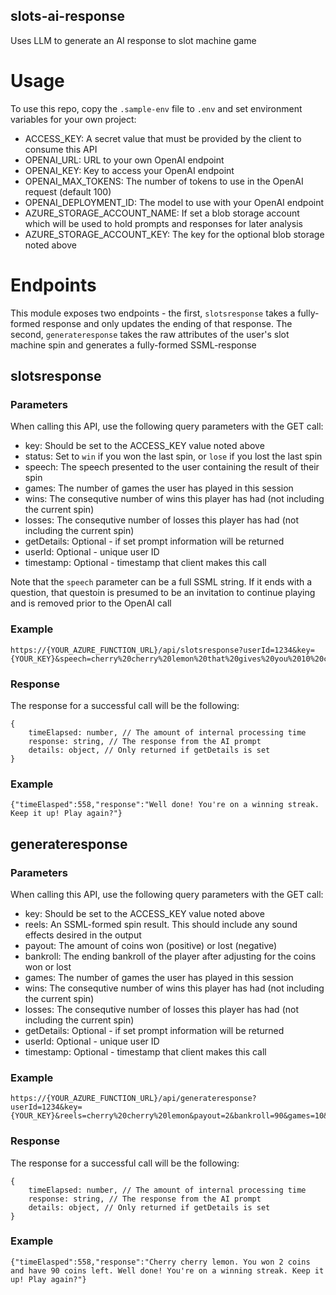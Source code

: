 ## slots-ai-response
Uses LLM to generate an AI response to slot machine game

# Usage
To use this repo, copy the `.sample-env` file to `.env` and set environment variables for your own project:

* ACCESS_KEY: A secret value that must be provided by the client to consume this API
* OPENAI_URL: URL to your own OpenAI endpoint
* OPENAI_KEY: Key to access your OpenAI endpoint
* OPENAI_MAX_TOKENS: The number of tokens to use in the OpenAI request (default 100)
* OPENAI_DEPLOYMENT_ID: The model to use with your OpenAI endpoint
* AZURE_STORAGE_ACCOUNT_NAME: If set a blob storage account which will be used to hold prompts and responses for later analysis
* AZURE_STORAGE_ACCOUNT_KEY: The key for the optional blob storage noted above

# Endpoints
This module exposes two endpoints - the first, `slotsresponse` takes a fully-formed response and only updates the ending of that response. The second, `generateresponse` takes the raw attributes of the user's slot machine spin and generates a fully-formed SSML-response

## slotsresponse

### Parameters
When calling this API, use the following query parameters with the GET call:

* key: Should be set to the ACCESS_KEY value noted above
* status: Set to `win` if you won the last spin, or `lose` if you lost the last spin
* speech: The speech presented to the user containing the result of their spin
* games: The number of games the user has played in this session
* wins: The consequtive number of wins this player has had (not including the current spin)
* losses: The consequtive number of losses this player has had (not including the current spin)
* getDetails: Optional - if set prompt information will be returned
* userId: Optional - unique user ID
* timestamp: Optional - timestamp that client makes this call

Note that the `speech` parameter can be a full SSML string. If it ends with a question, that questoin is presumed to be an invitation to continue playing and is removed prior to the OpenAI call

### Example

```
https://{YOUR_AZURE_FUNCTION_URL}/api/slotsresponse?userId=1234&key={YOUR_KEY}&speech=cherry%20cherry%20lemon%20that%20gives%20you%2010%20coins%56%20Try%20again%3F&games=10&wins=1&losses=0&status=win
```

### Response
The response for a successful call will be the following:

```
{
    timeElapsed: number, // The amount of internal processing time
    response: string, // The response from the AI prompt
    details: object, // Only returned if getDetails is set
}
```
### Example

```
{"timeElasped":558,"response":"Well done! You're on a winning streak. Keep it up! Play again?"}
```

## generateresponse

### Parameters
When calling this API, use the following query parameters with the GET call:

* key: Should be set to the ACCESS_KEY value noted above
* reels: An SSML-formed spin result. This should include any sound effects desired in the output
* payout: The amount of coins won (positive) or lost (negative)
* bankroll: The ending bankroll of the player after adjusting for the coins won or lost
* games: The number of games the user has played in this session
* wins: The consequtive number of wins this player has had (not including the current spin)
* losses: The consequtive number of losses this player has had (not including the current spin)
* getDetails: Optional - if set prompt information will be returned
* userId: Optional - unique user ID
* timestamp: Optional - timestamp that client makes this call

### Example

```
https://{YOUR_AZURE_FUNCTION_URL}/api/generateresponse?userId=1234&key={YOUR_KEY}&reels=cherry%20cherry%20lemon&payout=2&bankroll=90&games=10&wins=1&losses=0
```

### Response
The response for a successful call will be the following:

```
{
    timeElapsed: number, // The amount of internal processing time
    response: string, // The response from the AI prompt
    details: object, // Only returned if getDetails is set
}
```
### Example

```
{"timeElasped":558,"response":"Cherry cherry lemon. You won 2 coins and have 90 coins left. Well done! You're on a winning streak. Keep it up! Play again?"}
```
